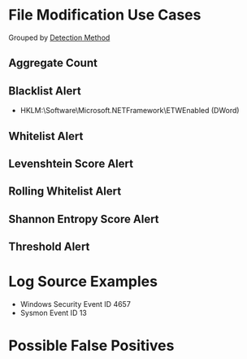 # File Modification Use Cases

Grouped by [Detection Method](/Detection-Methods.md)

## Aggregate Count


## Blacklist Alert
- HKLM:\Software\Microsoft\.NETFramework\ETWEnabled (DWord)


## Whitelist Alert


## Levenshtein Score Alert


## Rolling Whitelist Alert


## Shannon Entropy Score Alert


## Threshold Alert


# Log Source Examples
- Windows Security Event ID 4657
- Sysmon Event ID 13

# Possible False Positives
